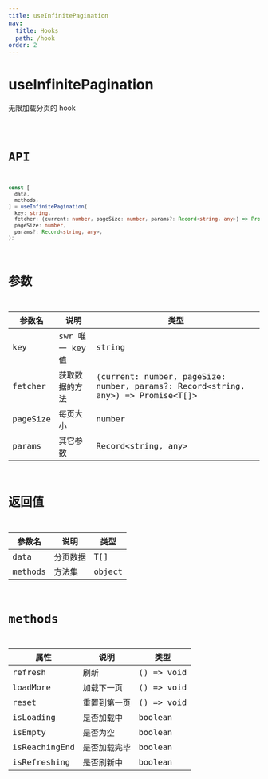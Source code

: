 ```yaml
---
title: useInfinitePagination
nav:
  title: Hooks
  path: /hook
order: 2
---
```


# useInfinitePagination

无限加载分页的 hook

<code src="./demo/useInfinitePagination.tsx">

# API

```typescript
const [
  data,
  methods,
] = useInfinitePagination(
  key: string,
  fetcher: (current: number, pageSize: number, params?: Record<string, any>) => Promise<T[]>,
  pageSize: number,
  params?: Record<string, any>,
);
```

# 参数

| 参数名 | 说明 | 类型 |
| --- | --- | --- |
| key | swr 唯一 key 值 | string |
| fetcher | 获取数据的方法 | (current: number, pageSize: number, params?: Record<string, any>) => Promise<T[]> |
| pageSize | 每页大小 | number |
| params | 其它参数 | Record<string, any> |

# 返回值

| 参数名  | 说明     | 类型   |
| ------- | -------- | ------ |
| data    | 分页数据 | T[]    |
| methods | 方法集   | object |

# methods

| 属性          | 说明         | 类型       |
| ------------- | ------------ | ---------- |
| refresh       | 刷新         | () => void |
| loadMore      | 加载下一页   | () => void |
| reset         | 重置到第一页 | () => void |
| isLoading     | 是否加载中   | boolean    |
| isEmpty       | 是否为空     | boolean    |
| isReachingEnd | 是否加载完毕 | boolean    |
| isRefreshing  | 是否刷新中   | boolean    |
